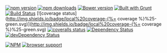 [![npm version](http://img.shields.io/npm/v/machineto.svg)](http://img.shields.io/npm/v/machineto.svg)
[![npm downloads](http://img.shields.io/npm/dm/machineto.svg)](http://img.shields.io/npm/dm/machineto.svg)
[![Bower version](https://badge.fury.io/bo/machineto.svg)](http://badge.fury.io/bo/machineto.svg)
[![Built with Grunt](https://cdn.gruntjs.com/builtwith.png)](http://gruntjs.com/)
[![Build Status](https://drone.io/github.com/itkoren/machineto/status.png)](https://drone.io/github.com/itkoren/machineto/latest)
[![coverage status](http://img.shields.io/badge/local%20coverage-{%= coverage %}%25-green.svg)](http://img.shields.io/badge/local%20coverage-{%= coverage %}%25-green.svg)
[![coveralls status](https://img.shields.io/coveralls/itkoren/machineto.svg)](https://coveralls.io/r/itkoren/machineto?branch=master)
[![Dependency Status](https://david-dm.org/itkoren/machineto.svg?theme=shields.io)](https://david-dm.org/itkoren/machineto)
[![devDependency Status](https://david-dm.org/itkoren/machineto/dev-status.svg?theme=shields.io)](https://david-dm.org/itkoren/machineto#info=devDependencies)

[![NPM](https://nodei.co/npm/machineto.png)](https://nodei.co/npm/machineto/)
[![browser support](https://ci.testling.com/itkoren/machineto.png)](https://ci.testling.com/itkoren/machineto)